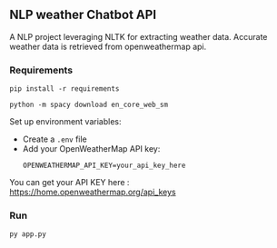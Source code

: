 ## NLP weather Chatbot API

A NLP project leveraging NLTK for extracting weather data.
Accurate weather data is retrieved from openweathermap api.

### Requirements

````
pip install -r requirements
````

````
python -m spacy download en_core_web_sm
````

Set up environment variables:
- Create a `.env` file
- Add your OpenWeatherMap API key:
  ```
  OPENWEATHERMAP_API_KEY=your_api_key_here
  ```

You can get your API KEY here : https://home.openweathermap.org/api_keys

### Run

````
py app.py
````